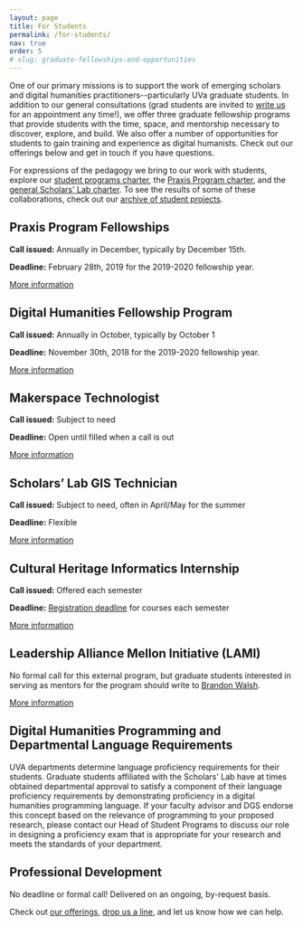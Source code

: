 ```yaml
---
layout: page
title: For Students
permalink: /for-students/
nav: true
order: 5
# slug: graduate-fellowships-and-opportunities
---
```


One of our primary missions is to support the work of emerging scholars and digital humanities practitioners--particularly UVa graduate students. In addition to our general consultations (grad students are invited to [write us](mailto:scholarslab@virginia.edu) for an appointment any time!), we offer three graduate fellowship programs that provide students with the time, space, and mentorship necessary to discover, explore, and build. We also offer a number of opportunities for students to gain training and experience as digital humanists. Check out our offerings below and get in touch if you have questions.

For expressions of the pedagogy we bring to our work with students, explore our [student programs charter](/student-programs-charter/), the [Praxis Program charter](http://praxis.scholarslab.org/praxis-program-charter/), and the [general Scholars' Lab charter](/charter/). To see the results of some of these collaborations, check out our [archive of student projects](/student-projects-archive).

## Praxis Program Fellowships

**Call issued:** Annually in December, typically by December 15th.

**Deadline:** February 28th, 2019 for the 2019-2020 fellowship year.

[More information](/praxis-program-fellowships/)

<!-- 

## Digital Humanities Prototyping Fellowships
**Call issued:** Annually in December **subject to availability**

**Deadline:** No call will be issued for the 2019-2020 academic year.
[More information](/digital-humanities-prototyping-fellowships/) -->

## Digital Humanities Fellowship Program
**Call issued:** Annually in October, typically by October 1

**Deadline:** November 30th, 2018 for the 2019-2020 fellowship year.

[More information](/digital-humanities-fellows/)

## Makerspace Technologist
**Call issued:** Subject to need

**Deadline:** Open until filled when a call is out

[More information](/makerspace-technologists/)

## Scholars’ Lab GIS Technician
**Call issued:** Subject to need, often in April/May for the summer

**Deadline:** Flexible

[More information](/scholars-lab-gis-technician/)

## Cultural Heritage Informatics Internship
**Call issued:** Offered each semester

**Deadline:** [Registration deadline](http://www.virginia.edu/registrar/calendar.html) for courses each semester

[More information](/cultural-heritage-informatics-internship/)

<!-- ## Guest DH Workshop Teaching at W&L
**Call issued:** Ongoing

**Deadline:** Rolling
[More information](/visiting-workshops-at-washington-and-lee-university/) -->

## Leadership Alliance Mellon Initiative (LAMI)

No formal call for this external program, but graduate students interested in serving as mentors for the program should write to [Brandon Walsh](mailto:bmw9t@virginia.edu). 

[More information](/lami/)

## Digital Humanities Programming and Departmental Language Requirements

UVA departments determine language proficiency requirements for their students. Graduate students affiliated with the Scholars' Lab have at times obtained departmental approval to satisfy a component of their language proficiency requirements by demonstrating proficiency in a digital humanities programming language. If your faculty advisor and DGS endorse this concept based on the relevance of programming to your proposed research, please contact our Head of Student Programs to discuss our role in designing a proficiency exam that is appropriate for your research and meets the standards of your department.

## Professional Development
No deadline or formal call! Delivered on an ongoing, by-request basis.

Check out [our offerings](/professional-development/), [drop us a line](mailto:scholarslab@virginia.edu), and let us know how we can help.
